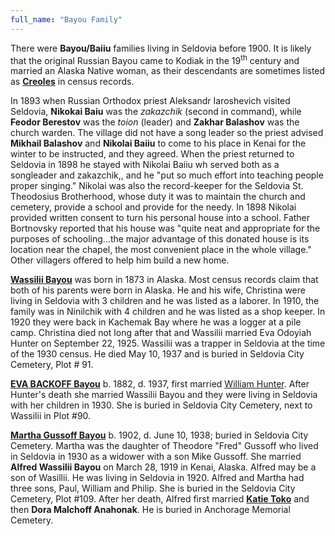 ```yaml
---
full_name: "Bayou Family"
---
```

There were **Bayou/Baiiu** families living in Seldovia before 1900. It is
likely that the original Russian Bayou came to Kodiak in the
19<sup>th</sup> century and married an Alaska Native woman, as their
descendants are sometimes listed as
[**Creoles**](../_resources/Seldovia_Russian_Creoles_In.md) in census records.

In 1893 when Russian Orthodox priest Aleksandr Iaroshevich visited Seldovia, **Nikokai Baiu** was the *zakazchik* (second in command), while **Feodor Berestov** was the *toion* (leader) and **Zakhar Balashov** was the church warden.  The village did not have a song leader so the priest advised **Mikhail Balashov** and **Nikolai Baiiu** to come to his place in Kenai for the winter to be instructed, and they agreed.  When the priest returned to Seldovia in 1898 he stayed with Nikolai Baiiu wh served both as a songleader and zakazchik,, and he "put so much effort into teaching people proper singing." Nikolai was also the record-keeper for the Seldovia St. Theodosius Brotherhood, whose duty it was to maintain the church and cemetery, provide a school and provide for the needy.  In 1898 Nikolai provided written consent to turn his personal house into a school. Father Bortnovsky reported that his house was "quite neat and appropriate for the purposes of schooling...the major advantage of this donated house is its location near the chapel, the most convenient place in the whole village." Other villagers offered to help him build a new home.

[**Wassilii Bayou**](../_people/Bayou_Wassilie.md) was born in 1873 in Alaska. Most census records claim
that both of his parents were born in Alaska. He and his wife, Christina
were living in Seldovia with 3 children and he was listed as a laborer.
In 1910, the family was in Ninilchik with 4 children and he was listed
as a shop keeper. In 1920 they were back in Kachemak Bay where he was a
logger at a pile camp. Christina died not long after that and Wassilii
married Eva Odoyiah Hunter on September 22, 1925. Wassilii
was a trapper in Seldovia at the time of the 1930 census. He died May
10, 1937 and is buried in Seldovia City Cemetery, Plot \# 91.

[**EVA BACKOFF Bayou**](../_people/Bayou_Eva_Hunter.md) b. 1882, d. 1937, first married 
[William Hunter](../_families/Hunter_Family.md). After Hunter's death she married Wassilii
Bayou and they were living in Seldovia with her children in 1930. She is
buried in Seldovia City Cemetery, next to Wassilii in Plot \#90.

[**Martha Gussoff Bayou**](../_people/Bayou_Martha_Gussoff.md) b. 1902, d. June 10, 1938; buried in Seldovia
City Cemetery. Martha was the daughter of Theodore "Fred" Gussoff who
lived in Seldovia in 1930 as a widower with a son Mike Gussoff. She
married **Alfred Wassilii Bayou** on March 28, 1919 in Kenai, Alaska.
Alfred may be a son of Wasillii. He was living in Seldovia in 1920.
Alfred and Martha had three sons, Paul, William and Philip. She is
buried in the Seldovia City Cemetery, Plot \#109. After her death,
Alfred first married [**Katie Toko**](../_people/Toko_Katie.md) and then **Dora Malchoff Anahonak**.
He is buried in Anchorage Memorial Cemetery.
